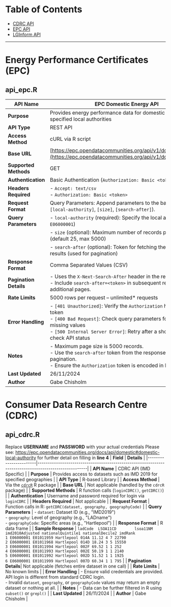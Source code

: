 # Table of Contents
- [CDRC API](#consumer-data-research-centre-cdrc)
- [EPC API](#energy-performance-certificates-epc)
- [LGInform API](#api_lginform.R)

---

# Energy Performance Certificates (EPC)
## api_epc.R
| **API Name**         | EPC Domestic Energy API                                                                                  |
|-----------------------|---------------------------------------------------------------------------------------------------------|
| **Purpose**          | Provides energy performance data for domestic properties in specified local authorities                 |
| **API Type**         | REST API                                                                                                |
| **Access Method**    | cURL via R script                                                                                       |
| **Base URL**         | [https://epc.opendatacommunities.org/api/v1/domestic/search](https://epc.opendatacommunities.org/api/v1/domestic/search) |
| **Supported Methods**| GET                                                                                                     |
| **Authentication**   | Basic Authentication (`Authorization: Basic <token>`)                                                  |
| **Headers Required** | - `Accept: text/csv`<br>- `Authorization: Basic <token>`                                                |
| **Request Format**   | Query Parameters: Append parameters to the base URL (e.g., `[local-authority]`, `[size]`, `[search-after]`). |
| **Query Parameters** | - `local-authority` (required): Specify the local authority (e.g., `E06000001`)                         |
|                       | - `size` (optional): Maximum number of records per page (default 25, max 5000)                         |
|                       | - `search-after` (optional): Token for fetching the next page of results (used for pagination)          |
| **Response Format**  | Comma Separated Values (CSV)                                                                            |
| **Pagination Details**| - Uses the `X-Next-Search-After` header in the response.<br>- Include `search-after=<token>` in subsequent requests to fetch additional pages. |
| **Rate Limits**       | 5000 rows per request – unlimited* requests                                                            |
| **Error Handling**    | - `[401 Unauthorized]`: Verify the `Authorization` header and token<br>- `[400 Bad Request]`: Check query parameters for typos or missing values<br>- `[500 Internal Server Error]`: Retry after a short delay or check API status |
| **Notes**             | - Maximum page size is 5000 records.<br>- Use the `search-after` token from the response headers for pagination.<br>- Ensure the `Authorization` token is encoded in Base64. |
| **Last Updated**      | 26/11/2024                                                                                            |
| **Author**            | Gabe Chisholm                                                                                         |

# Consumer Data Research Centre (CDRC)
## api_cdrc.R
Replace **USERNAME** and **PASSWORD** with your actual credentials
Please see: https://epc.opendatacommunities.org/docs/api/domestic#domestic-local-authority for further detail on filling in **line 4**
| **Field**             | **Details**                                                                                           |
|-----------------------|------------------------------------------------------------------------------------------------------|
| **API Name**          | CDRC API (IMD Specific)                                                                              |
| **Purpose**           | Provides access to datasets such as IMD 2019 for specified geographies                               |
| **API Type**          | R-based Library                                                                                     |
| **Access Method**     | Via the [`cdrcR`](https://github.com/CDRC/cdrcR) R package                                           |
| **Base URL**          | Not applicable (handled by the `cdrcR` package)                                                     |
| **Supported Methods** | R function calls (`loginCDRC()`, `getCDRC()`)                                                       |
| **Authentication**    | Username and password required for login via `loginCDRC`                                            |
| **Headers Required**  | Not applicable                                                                                      |
| **Request Format**    | Function calls in R: `getCDRC(dataset, geography, geographyCode)`                                   |
| **Query Parameters**  | - `dataset`: Dataset ID (e.g., "IMD2019") <br> - `geography`: Level of geography (e.g., "LADname") <br> - `geographyCode`: Specific areas (e.g., "Hartlepool") |
| **Response Format**   | R data frame                                                                                        |
| **Sample Response**   | `ladCode  LSOA11CD        lsoa11NM imd2010Adjusted nationalQuintile1 nationalDecile2 imdRank`<br> `1 E06000001 E01011959 Hartlepool 014A 11.12 4 7 22790`<br>`2 E06000001 E01011968 Hartlepool 014D 18.24 3 5 15550`<br>`3 E06000001 E01011994 Hartlepool 002F 69.52 1 1 252`<br>`4 E06000001 E01011993 Hartlepool 002E 50.19 1 1 2140`<br>`5 E06000001 E01011992 Hartlepool 002D 51.52 1 1 1925`<br>`6 E06000001 E01011999 Hartlepool 007D 60.34 1 1 795` |
| **Pagination Details**| Not applicable (fetches entire dataset in one call)                                                 |
| **Rate Limits**       | No known limits                                                                                     |
| **Error Handling**    | - Ensure valid credentials are provided. API login is different from standard CDRC login. <br> - Invalid `dataset`, `geography`, or `geographyCode` values may return an empty dataset or nothing at all. |
| **Notes**             | - Data can be further filtered in R using `subset()` or `grepl()`                                   |
| **Last Updated**      | 26/11/2024                                                                                          |
| **Author**            | Gabe Chisholm                                                                                       |

